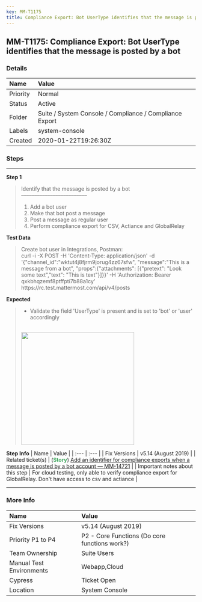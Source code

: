 ```yaml
---
key: MM-T1175
title: Compliance Export: Bot UserType identifies that the message is posted by a bot
---
```


## MM-T1175: Compliance Export: Bot UserType identifies that the message is posted by a bot

### Details

| Name     | Value                                                   |
| :------- | :------------------------------------------------------ |
| Priority | Normal                                                  |
| Status   | Active                                                  |
| Folder   | Suite / System Console / Compliance / Compliance Export |
| Labels   | system-console                                          |
| Created  | 2020-01-22T19:26:30Z                                    |

### Steps

<hr/>

**Step 1**

> <article>Identify that the message is posted by a bot<br />–––––––––––––––––––––––––<ol><li>Add a bot user</li><li>Make that bot post a message</li><li>Post a message as regular user</li><li>Perform compliance export for CSV, Actiance and GlobalRelay</li></ol></article>

**Test Data**

> <article>Create bot user in Integrations, Postman:<br />curl -i -X POST -H 'Content-Type: application/json' -d '{"channel_id":"wktut4j8fjrm9jorug4zz67sfw", "message":"This is a message from a bot", "props":{"attachments": [{"pretext": "Look some text","text": "This is text"}]}}' -H 'Authorization: Bearer qxkbhqzemf8ptffpti7b88a1cy' https://rc.test.mattermost.com/api/v4/posts</article>

**Expected**

> <article><ul><li>Validate the field 'UserType' is present and is set to 'bot' or 'user' accordingly</li></ul><br /><img src="https://smartbear-tm4j-prod-us-west-2-attachment-rich-text.s3.us-west-2.amazonaws.com/embedded-f3277290f945470c4add5d21ef3dc7ca7b74388fc7152bfb6b99ae58c66a95a8-1605087499894-Screen+Shot+2020-11-11+at+1.37.22+AM.png" style="width:300px" class="fr-fil fr-dib" /></article>

**Step Info**
| Name | Value |
| :--- | :--- |
| Fix Versions | v5.14 (August 2019) |
| Related ticket(s) | (<strong><span style="color:rgb(65, 168, 95)">Story</span></strong>) <a href="https://mattermost.atlassian.net/browse/MM-14721">Add an identifier for compliance exports when a message is posted by a bot account — MM-14721</a> |
| Important notes about this step | For cloud testing, only able to verify compliance export for GlobalRelay. Don't have access to csv and actiance |

<hr/>

### More Info

| Name                     | Value                                         |
| :----------------------- | :-------------------------------------------- |
| Fix Versions             | v5.14 (August 2019)                           |
| Priority P1 to P4        | P2 - Core Functions (Do core functions work?) |
| Team Ownership           | Suite Users                                   |
| Manual Test Environments | Webapp,Cloud                                  |
| Cypress                  | Ticket Open                                   |
| Location                 | System Console                                |
